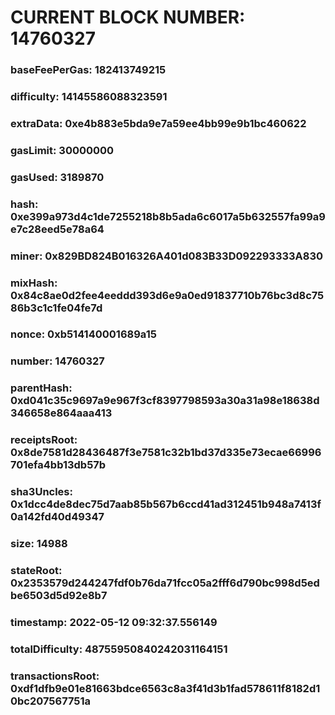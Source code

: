 # CURRENT BLOCK NUMBER: 14760327

### baseFeePerGas: 182413749215
### difficulty: 14145586088323591
### extraData: 0xe4b883e5bda9e7a59ee4bb99e9b1bc460622
### gasLimit: 30000000
### gasUsed: 3189870
### hash: 0xe399a973d4c1de7255218b8b5ada6c6017a5b632557fa99a9e7c28eed5e78a64
### miner: 0x829BD824B016326A401d083B33D092293333A830
### mixHash: 0x84c8ae0d2fee4eeddd393d6e9a0ed91837710b76bc3d8c7586b3c1c1fe04fe7d
### nonce: 0xb514140001689a15
### number: 14760327
### parentHash: 0xd041c35c9697a9e967f3cf8397798593a30a31a98e18638d346658e864aaa413
### receiptsRoot: 0x8de7581d28436487f3e7581c32b1bd37d335e73ecae66996701efa4bb13db57b
### sha3Uncles: 0x1dcc4de8dec75d7aab85b567b6ccd41ad312451b948a7413f0a142fd40d49347
### size: 14988
### stateRoot: 0x2353579d244247fdf0b76da71fcc05a2fff6d790bc998d5edbe6503d5d92e8b7
### timestamp: 2022-05-12 09:32:37.556149
### totalDifficulty: 48755950840242031164151
### transactionsRoot: 0xdf1dfb9e01e81663bdce6563c8a3f41d3b1fad578611f8182d10bc207567751a
